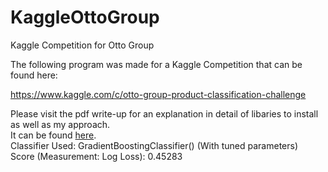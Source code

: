 # KaggleOttoGroup
Kaggle Competition for Otto Group </br>

The following program was made for a Kaggle Competition that can be found here: </br>

https://www.kaggle.com/c/otto-group-product-classification-challenge </br>

Please visit the pdf write-up for an explanation in detail of libaries to install as well as my approach. </br>
It can be found [here](https://github.com/adankha/KaggleOttoGroup/blob/master/KaggleComp-OttoGroup.pdf). </br>
Classifier Used: GradientBoostingClassifier() (With tuned parameters) </br>
Score (Measurement: Log Loss): 0.45283
